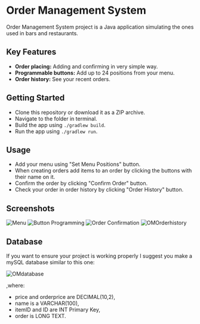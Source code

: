 # Order Management System
Order Management System project is a Java application simulating the ones used in bars and restaurants.
## Key Features
* **Order placing:** Adding and confirming in very simple way.
* **Programmable buttons:** Add up to 24 positions from your menu.
* **Order history:** See your recent orders.
## Getting Started
* Clone this repository or download it as a ZIP archive.
* Navigate to the folder in terminal.
* Build the app using ```./gradlew build```.
* Run the app using ```./gradlew run```. 
## Usage
* Add your menu using "Set Menu Positions" button.
* When creating orders add items to an order by clicking the buttons with their name on it.
* Confirm the order by clicking "Confirm Order" button.
* Check your order in order history by clicking "Order History" button.

## Screenshots
![Menu](https://github.com/user-attachments/assets/19e13284-a9d2-4097-bfb2-ecad1ba25a16)
![Button Programming](https://github.com/user-attachments/assets/8cfcd014-ccd9-4c80-8be4-2de329559926)
![Order Confirmation](https://github.com/user-attachments/assets/47fa76e4-358b-491b-b3a0-46e696b55f45)
![OMOrderhistory](https://github.com/user-attachments/assets/57d291b4-99ed-46b0-afe6-7df79b2b1499)

## Database
If you want to ensure your project is working properly I suggest you make a mySQL database similar to this one:


![OMdatabase](https://github.com/user-attachments/assets/011b82a9-766a-4991-a3e3-a2dde5fc4b4e)

,where:
* price and orderprice are DECIMAL(10,2),
* name is a VARCHAR(100),
* itemID and ID are INT Primary Key,
* order is LONG TEXT.
